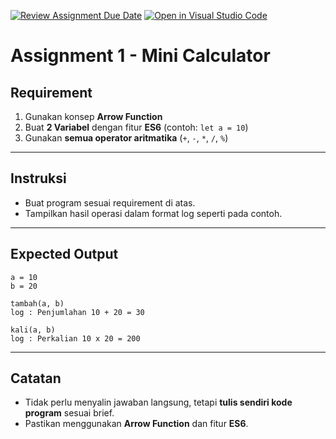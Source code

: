 [![Review Assignment Due Date](https://classroom.github.com/assets/deadline-readme-button-22041afd0340ce965d47ae6ef1cefeee28c7c493a6346c4f15d667ab976d596c.svg)](https://classroom.github.com/a/B71hU9Oj)
[![Open in Visual Studio Code](https://classroom.github.com/assets/open-in-vscode-2e0aaae1b6195c2367325f4f02e2d04e9abb55f0b24a779b69b11b9e10269abc.svg)](https://classroom.github.com/online_ide?assignment_repo_id=20872703&assignment_repo_type=AssignmentRepo)
# Assignment 1 - Mini Calculator

## Requirement
1. Gunakan konsep **Arrow Function**
2. Buat **2 Variabel** dengan fitur **ES6** (contoh: `let a = 10`)
3. Gunakan **semua operator aritmatika** (`+`, `-`, `*`, `/`, `%`)

---

## Instruksi
- Buat program sesuai requirement di atas.
- Tampilkan hasil operasi dalam format log seperti pada contoh.

---

## Expected Output

```
a = 10
b = 20

tambah(a, b)
log : Penjumlahan 10 + 20 = 30

kali(a, b)
log : Perkalian 10 x 20 = 200
```

---

## Catatan
- Tidak perlu menyalin jawaban langsung, tetapi **tulis sendiri kode program** sesuai brief.
- Pastikan menggunakan **Arrow Function** dan fitur **ES6**.
